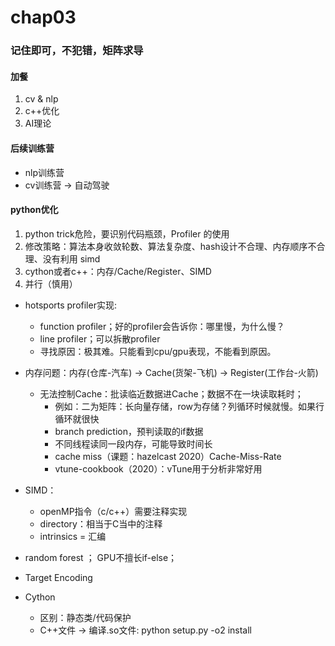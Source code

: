 # chap03

### 记住即可，不犯错，矩阵求导

#### 加餐

1. cv & nlp
2. c++优化
3. AI理论

#### 后续训练营

* nlp训练营
* cv训练营 -> 自动驾驶

#### python优化

1. python trick危险，要识别代码瓶颈，Profiler 的使用
2. 修改策略：算法本身收敛轮数、算法复杂度、hash设计不合理、内存顺序不合理、没有利用 simd
3. cython或者c++：内存/Cache/Register、SIMD
4. 并行（慎用）


* hotsports profiler实现: 
    * function profiler；好的profiler会告诉你：哪里慢，为什么慢？
    * line profiler；可以拆散profiler
    * 寻找原因：极其难。只能看到cpu/gpu表现，不能看到原因。
* 内存问题：内存(仓库-汽车) -> Cache(货架-飞机) -> Register(工作台-火箭)
    * 无法控制Cache：批读临近数据进Cache；数据不在一块读取耗时；
        * 例如：二为矩阵：长向量存储，row为存储？列循环时候就慢。如果行循环就很快
        * branch prediction，预判读取的if数据
        * 不同线程读同一段内存，可能导致时间长
        * cache miss（课题：hazelcast 2020）Cache-Miss-Rate
        * vtune-cookbook（2020）：vTune用于分析非常好用
* SIMD：
    * openMP指令（c/c++）需要注释实现
    * directory：相当于C当中的注释
    * intrinsics = 汇编
* random forest ； GPU不擅长if-else； 

* Target Encoding

* Cython
    * 区别：静态类/代码保护
    * C++文件 -> 编译.so文件: python setup.py -o2 install 
    
